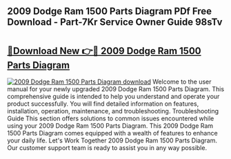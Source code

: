 ## 2009 Dodge Ram 1500 Parts Diagram PDf Free Download - Part-7Kr Service Owner Guide 98sTv

# <h2><a href="http://dfmvfu.blite.top/?on=2009+Dodge+Ram+1500+Parts+Diagram">🔗Download New 👉🔴 2009 Dodge Ram 1500 Parts Diagram</a></h2>

[![2009 Dodge Ram 1500 Parts Diagram download](https://i.imgur.com/lujVjoI.png)](http://dfmvfu.blite.top/?on=2009+Dodge+Ram+1500+Parts+Diagram)
Welcome to the user manual for your newly upgraded 2009 Dodge Ram 1500 Parts Diagram. This comprehensive guide is intended to help you understand and operate your product successfully. You will find detailed information on features, installation, operation, maintenance, and troubleshooting. Troubleshooting Guide This section offers solutions to common issues encountered while using your 2009 Dodge Ram 1500 Parts Diagram. This 2009 Dodge Ram 1500 Parts Diagram comes equipped with a wealth of features to enhance your daily life. Let's Work Together 2009 Dodge Ram 1500 Parts Diagram. Our customer support team is ready to assist you in any way possible.
